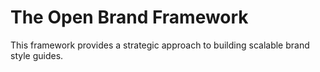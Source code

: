 # The Open Brand Framework

This framework provides a strategic approach to building scalable brand style guides.
